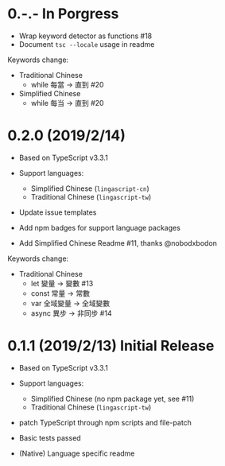 # 0.-.- In Porgress

- Wrap keyword detector as functions #18
- Document `tsc --locale` usage in readme

Keywords change:
- Traditional Chinese
  - while 每當 -> 直到 #20
- Simplified Chinese
  - while 每当 -> 直到 #20

# 0.2.0 (2019/2/14)

- Based on TypeScript v3.3.1
- Support languages:
  - Simplified Chinese (`lingascript-cn`)
  - Traditional Chinese (`lingascript-tw`)

- Update issue templates
- Add npm badges for support language packages
- Add Simplified Chinese Readme #11, thanks @nobodxbodon

Keywords change:
- Traditional Chinese
  - let 變量 -> 變數 #13
  - const 常量 -> 常數
  - var 全域變量 -> 全域變數
  - async 異步 -> 非同步 #14

# 0.1.1 (2019/2/13) Initial Release

- Based on TypeScript v3.3.1
- Support languages:
  - Simplified Chinese (no npm package yet, see #11)
  - Traditional Chinese (`lingascript-tw`)

- patch TypeScript through npm scripts and file-patch
- Basic tests passed
- (Native) Language specific readme
